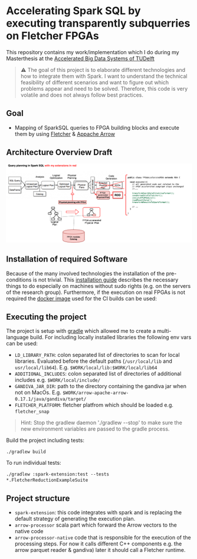 # Accelerating Spark SQL by executing transparently subquerries on Fletcher FPGAs

This repository contains my work/implementation which I do during my Masterthesis at the [Accelerated Big Data Systems of TUDelft](https://www.tudelft.nl/en/eemcs/the-faculty/departments/quantum-computer-engineering/accelerated-big-data-systems/) 

> :warning: The goal of this project is to elaborate different technologies and how to integrate them with Spark. I want to understand the technical feasibility of different scenarios and want to figure out which problems appear and need to be solved. Therefore, this code is very volatile and does not always follow best practices.

## Goal

* Mapping of SparkSQL queries to FPGA building blocks and execute them by using [Fletcher](https://github.com/abs-tudelft/fletcher) & [Appache Arrow](https://github.com/apache/arrow)

## Architecture Overview Draft

![Architecture Draft](images/architecture-draft.png)

## Installation of required Software

Because of the many involved technologies the installation of the pre-conditions is not trivial. This [installation guide](Installation.md) describes the necessary things to do especially on machines without sudo rights (e.g. on the servers of the research group). Furthermore, if the execution on real FPGAs is not required the [docker image](/docker) used for the CI builds can be used: 

## Executing the project

The project is setup with [gradle](https://gradle.org/) which allowed me to create a multi-language build. For including locally installed libraries the following env vars can be used:

* `LD_LIBRARY_PATH`: colon separated list of directories to scan for local libraries. Evaluated before the default paths (`/usr/local/lib` and `usr/local/lib64`). E.g. `$WORK/local/lib:$WORK/local/lib64`
* `ADDITIONAL_INCLUDES`: colon separated list of directories of additional includes e.g. `$WORK/local/include/`
* `GANDIVA_JAR_DIR`: path to the directory containing the gandiva jar when not on MacOs. E.g. `$WORK/arrow-apache-arrow-0.17.1/java/gandiva/target/`
* `FLETCHER_PLATFORM`: fletcher platfrom which should be loaded e.g. `fletcher_snap`

> Hint: Stop the gradlew daemon './gradlew --stop' to make sure the new environment variables are passed to the gradle process.

Build the project including tests:
```
./gradlew build
```

To run individual tests: 
```
./gradlew :spark-extension:test --tests *.FletcherReductionExampleSuite
```

## Project structure

* `spark-extension`: this code integrates with spark and is replacing the default strategy of generating the execution plan.
* `arrow-processor` scala part which forward the Arrow vectors to the native code
* `arrow-processor-native` code that is responsible for the execution of the processing steps. For now it calls different C++ components e.g. the arrow parquet reader & gandiva) later it should call a Fletcher runtime. 